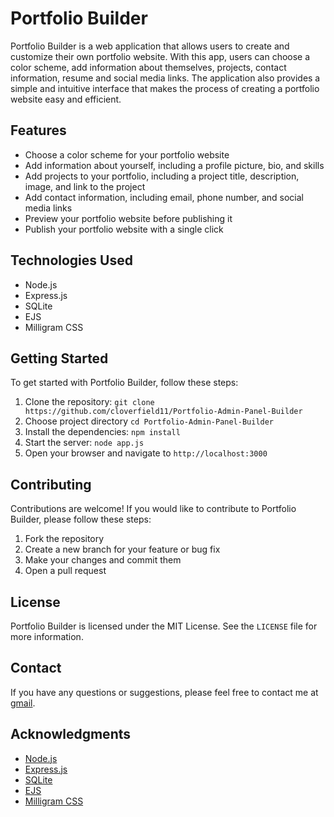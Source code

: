 Portfolio Builder
===================

Portfolio Builder is a web application that allows users to create and customize their own portfolio website. With this app, users can choose a color scheme, add information about themselves, projects, contact information, resume and social media links. The application also provides a simple and intuitive interface that makes the process of creating a portfolio website easy and efficient.

Features
------------

* Choose a color scheme for your portfolio website
* Add information about yourself, including a profile picture, bio, and skills
* Add projects to your portfolio, including a project title, description, image, and link to the project
* Add contact information, including email, phone number, and social media links
* Preview your portfolio website before publishing it
* Publish your portfolio website with a single click

Technologies Used
--------------------

* Node.js
* Express.js
* SQLite
* EJS
* Milligram CSS

Getting Started
---------------

To get started with Portfolio Builder, follow these steps:

1. Clone the repository: `git clone https://github.com/cloverfield11/Portfolio-Admin-Panel-Builder`
2. Choose project directory `cd Portfolio-Admin-Panel-Builder`
3. Install the dependencies: `npm install`
4. Start the server: `node app.js`
5. Open your browser and navigate to `http://localhost:3000`

Contributing
------------

Contributions are welcome! If you would like to contribute to Portfolio Builder, please follow these steps:

1. Fork the repository
2. Create a new branch for your feature or bug fix
3. Make your changes and commit them
4. Open a pull request

License
-------

Portfolio Builder is licensed under the MIT License. See the `LICENSE` file for more information.

Contact
-------

If you have any questions or suggestions, please feel free to contact me at [gmail](mailto:[gaponenko800@gmail.com]).

Acknowledgments
---------------

* [Node.js](https://nodejs.org/)
* [Express.js](https://expressjs.com/)
* [SQLite](https://www.sqlite.org/)
* [EJS](https://ejs.co/)
* [Milligram CSS](https://milligram.io/)
